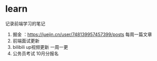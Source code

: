 # learn
记录前端学习的笔记
<!-- TODO -->
1. 掘金 ：https://juejin.cn/user/748139957457399/posts 每周一篇文章
2. 前端面试更新
3. bilibili up视频更新 一周一更
4. 公务员考试 10月分报名